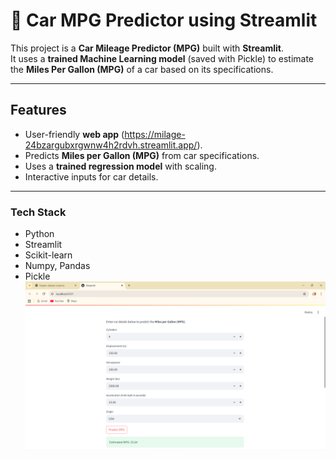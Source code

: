 # 🚗 Car MPG Predictor using Streamlit

This project is a **Car Mileage Predictor (MPG)** built with **Streamlit**.  
It uses a **trained Machine Learning model** (saved with Pickle) to estimate the **Miles Per Gallon (MPG)** of a car based on its specifications.

---

##  Features
- User-friendly **web app** (https://milage-24bzargubxrgwnw4h2rdvh.streamlit.app/).
- Predicts **Miles per Gallon (MPG)** from car specifications.
- Uses a **trained regression model** with scaling.
- Interactive inputs for car details.

---

###  Tech Stack
- Python 
- Streamlit  
- Scikit-learn  
- Numpy, Pandas  
- Pickle  
![alt text](image.png)
